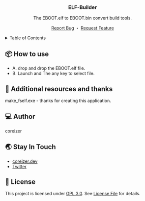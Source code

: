 <div align="center">

  <h3 align="center">ELF-Builder</h3>

  <p>The EBOOT.elf to EBOOT.bin convert build tools.</p>

  <p align="center">
    <a href="">Report Bug</a>
    ・
    <a href="">Request Feature</a>
  </p>
</div>

<details>
  <summary>Table of Contents</summary>
  <ol>
    <li><a href="#📦-how-to-use">How to use</a></li>
    <li><a href="#🙏-additional-resources-and-thanks">Additional resources and thanks</a></li>
    <li><a href="#💻-author">Author</a></li>
    <li><a href="#🌏-stay-in-touch">Stay In Touch</a></li>
    <li><a href="#📝-license">License</a></li>
  </ol>
</details>

## 📦 How to use

- A. drop and drop the EBOOT.elf file.
- B. Launch and The any key to select file.

## 🙏 Additional resources and thanks

make_fself.exe - thanks for creating this application.

## 💻 Author

coreizer

## 🌏 Stay In Touch

- [coreizer.dev](https://www.coreizer.dev)
- [Twitter](https://www.twitter.com/coreizer)

## 📝 License

This project is licensed under [GPL 3.0](https://opensource.org/license/lgpl-3-0/). See [License File](LICENSE) for details.
